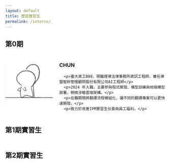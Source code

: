 ```yaml
---
layout: default
title: 歷屆實習生
permalink: /interns/
---
```


<h2>第0期</h2>

<div style="display: flex; align-items: center; margin: 20px 0;">
  <img src="/assets/images/CHUN.jpeg" alt="範例人物" style="width:150px; border-radius: 8px; margin-right:20px;">
  <div>
    <h3>CHUN</h3>

      <p>臺大資工B08，現職理律法律事務所資訊工程師，兼任律盟智財管理顧問股份有限公司AI工程師</p>  
      <p>2024 年入職，主要參與程式開發、模型訓練與地端模型部署，稍微涉略雲端架構。</p>  
      <p>在職期間將翻譯流程模組化，讓不同的翻譯專案可以更快速開發。</p>
      <p>致力於改善IPM實習生伙食與員工福利。</p>
    
  </div>
</div>

<h2>第1期實習生</h2>
<div style="display: flex; align-items: center; margin: 20px 0;">
  </div>
<h2>第2期實習生</h2>
<div style="display: flex; align-items: center; margin: 20px 0;">
</div>


